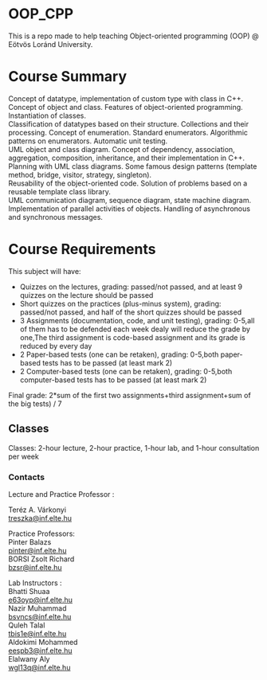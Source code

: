 # OOP_CPP
This is a repo made to help teaching Object-oriented programming (OOP) @ Eötvös Loránd University.<br/>
<h1>Course Summary</h1>
Concept of datatype, implementation of custom type with class in C++. Concept of object and class. Features of object-oriented programming. Instantiation of classes.<br/>
Classification of datatypes based on their structure. Collections and their processing. Concept of enumeration. Standard enumerators. Algorithmic patterns on enumerators. Automatic unit testing. <br/>
UML object and class diagram. Concept of dependency, association, aggregation, composition, inheritance, and their implementation in C++. Planning with UML class diagrams. Some famous design patterns (template method, bridge, visitor, strategy, singleton).<br/>
Reusability of the object-oriented code. Solution of problems based on a reusable template class library.<br/>
UML communication diagram, sequence diagram, state machine diagram. Implementation of parallel activities of objects. Handling of asynchronous and synchronous messages.<br/>
<h1>Course Requirements </h1>
This subject will have:<br/>
<ul>
  <li>Quizzes on the lectures, grading: passed/not passed, and at least 9 quizzes on the lecture should be passed</li>
  <li>Short quizzes on the practices (plus-minus system), grading: passed/not passed, and half of the short quizzes should be passed</li>
  <li> 3 Assignments (documentation, code, and unit testing), grading: 0-5,all of them has to be defended each week dealy will reduce the grade by one,The third assignment is code-based assignment and its grade is reduced by every day  </li>
  <li> 2 Paper-based tests (one can be retaken), grading: 0-5,both paper-based tests has to be passed (at least mark 2) </li>
  <li>2 Computer-based tests (one can be retaken), grading: 0-5,both computer-based tests has to be passed (at least mark 2)</li>
  </ul>
  Final grade: 2*sum of the first two assignments+third assignment+sum of the big tests) / 7 <br/>
  
  <h2>Classes</h2>
  Classes: 2-hour lecture, 2-hour practice, 1-hour lab, and 1-hour consultation per week <br/>
  <h3>Contacts</h3>
  Lecture and Practice Professor : <br/>
  
  Teréz A. Várkonyi <br/>
  treszka@inf.elte.hu<br/>
  
  Practice Professors:<br/>
  Pinter Balazs<br/>
  pinter@inf.elte.hu <br/>
  BORSI Zsolt Richard<br/>
  bzsr@inf.elte.hu<br/>
  
  Lab Instructors : <br/>
  Bhatti Shuaa<br/>
  e63oyp@inf.elte.hu<br/>
  Nazir Muhammad<br/>
  bsvncs@inf.elte.hu<br/>
   Quleh Talal<br/>
  tbis1e@inf.elte.hu<br/>
  Aldokimi Mohammed<br/>
  eespb3@inf.elte.hu<br/>
  Elalwany Aly<br/>
  wgl13q@inf.elte.hu<br/>
  
  
  
  
  
  
  
  
  
